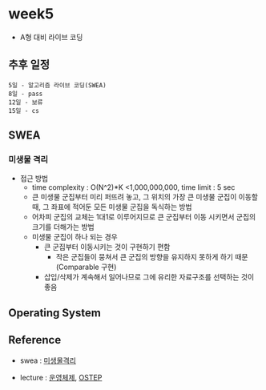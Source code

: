 # week5
- A형 대비 라이브 코딩

## 추후 일정
```
5일 - 알고리즘 라이브 코딩(SWEA)
8일 - pass
12일 - 보류 
15일 - cs
```

## SWEA

### 미생물 격리
- 접근 방법
    - time complexity : O(N^2)*K <1,000,000,000, time limit : 5 sec
    - 큰 미생물 군집부터 미리 퍼뜨려 놓고, 그 위치의 가장 큰 미생물 군집이 이동할 때, 그 좌표에 적어둔 모든 미생물 군집을 독식하는 방법
    - 어차피 군집의 교체는 1대1로 이루어지므로 큰 군집부터 이동 시키면서 군집의 크기를 더해가는 방법
    - 미생물 군집이 하나 되는 경우
        - 큰 군집부터 이동시키는 것이 구현하기 편함
            - 작은 군집들이 뭉쳐서 큰 군집의 방향을 유지하지 못하게 하기 때문(Comparable 구현)
        - 삽입/삭제가 계속해서 일어나므로 그에 유리한 자료구조를 선택하는 것이 좋음

## Operating System


## Reference

- swea : [미생물격리](https://swexpertacademy.com/main/code/problem/problemDetail.do?contestProbId=AV597vbqAH0DFAVl)

- lecture : [운영체제](http://www.kocw.net/home/search/kemView.do?kemId=1046323), [OSTEP](https://pages.cs.wisc.edu/~remzi/OSTEP/)
